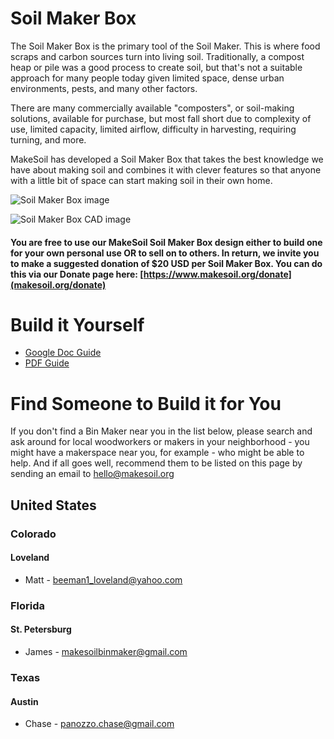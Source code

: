 # Soil Maker Box

The Soil Maker Box is the primary tool of the Soil Maker. This is where food scraps and carbon sources turn into living soil. Traditionally, a compost heap or pile was a good process to create soil, but that's not a suitable approach for many people today given limited space, dense urban environments, pests, and many other factors.

There are many commercially available "composters", or soil-making solutions, available for purchase, but most fall short due to complexity of use, limited capacity, limited airflow, difficulty in harvesting, requiring turning, and more.

MakeSoil has developed a Soil Maker Box that takes the best knowledge we have about making soil and combines it with clever features so that anyone with a little bit of space can start making soil in their own home. 

![Soil Maker Box image](https://raw.githubusercontent.com/MakeSoil/public-pages/master/images/SoilMakerBoxNC.png)

![Soil Maker Box CAD image](https://raw.githubusercontent.com/MakeSoil/public-pages/master/images/ms-soil-maker-box.png)

#### You are free to use our MakeSoil Soil Maker Box design either to build one for your own personal use OR to sell on to others. In return, we invite you to make a suggested donation of $20 USD per Soil Maker Box. You can do this via our Donate page here: [https://www.makesoil.org/donate](makesoil.org/donate)

# Build it Yourself
<ul>
  <li><a href="https://docs.google.com/document/d/1o8ayV6HfW81whocVO45VTXVj04JhL7x7xU_PqTRg0is/edit?usp=sharing" target="_blank">Google Doc Guide</a></li>
  <li><a href="https://drive.google.com/file/d/1p_UQAbEUt_omksB3pV5kMDb7WTXJHrTj/view?usp=sharing" target="_blank">PDF Guide</a></li>
</ul>

# Find Someone to Build it for You

If you don't find a Bin Maker near you in the list below, please search and ask around for local woodworkers or makers in your neighborhood - you might have a makerspace near you, for example - who might be able to help. And if all goes well, recommend them to be listed on this page by sending an email to hello@makesoil.org

## United States

### Colorado
#### Loveland
* Matt - beeman1_loveland@yahoo.com

### Florida
#### St. Petersburg
* James - makesoilbinmaker@gmail.com

### Texas
#### Austin
* Chase - panozzo.chase@gmail.com
